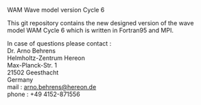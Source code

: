 WAM
Wave model version Cycle 6

This git repository contains the new designed version of the wave   
model WAM Cycle 6 which is written in Fortran95 and MPI.  
  
In case of questions please contact :  
Dr. Arno Behrens  
Helmholtz-Zentrum Hereon  
Max-Planck-Str. 1  
21502 Geesthacht  
Germany  
mail : arno.behrens@hereon.de  
phone : +49 4152-871556  
